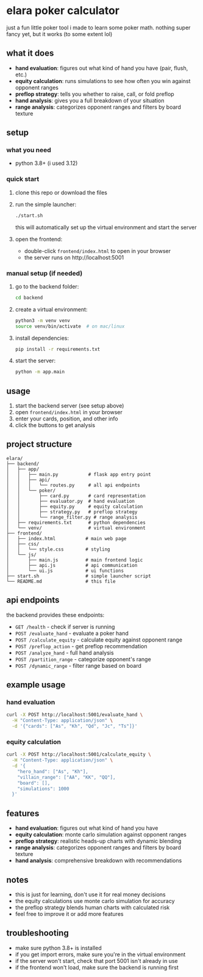 # elara poker calculator

just a fun little poker tool i made to learn some poker math. nothing super fancy yet, but it works (to some extent lol)

## what it does

- **hand evaluation**: figures out what kind of hand you have (pair, flush, etc.)
- **equity calculation**: runs simulations to see how often you win against opponent ranges
- **preflop strategy**: tells you whether to raise, call, or fold preflop
- **hand analysis**: gives you a full breakdown of your situation
- **range analysis**: categorizes opponent ranges and filters by board texture

## setup

### what you need
- python 3.8+ (i used 3.12)

### quick start

1. clone this repo or download the files
2. run the simple launcher:
   ```bash
   ./start.sh
   ```
   this will automatically set up the virtual environment and start the server

3. open the frontend:
   - double-click `frontend/index.html` to open in your browser
   - the server runs on http://localhost:5001

### manual setup (if needed)

1. go to the backend folder:
   ```bash
   cd backend
   ```

2. create a virtual environment:
   ```bash
   python3 -m venv venv
   source venv/bin/activate  # on mac/linux
   ```

3. install dependencies:
   ```bash
   pip install -r requirements.txt
   ```

4. start the server:
   ```bash
   python -m app.main
   ```

## usage

1. start the backend server (see setup above)
2. open `frontend/index.html` in your browser
3. enter your cards, position, and other info
4. click the buttons to get analysis

## project structure

```
elara/
├── backend/
│   ├── app/
│   │   ├── main.py           # flask app entry point
│   │   ├── api/
│   │   │   └── routes.py     # all api endpoints
│   │   └── poker/
│   │       ├── card.py       # card representation
│   │       ├── evaluator.py  # hand evaluation
│   │       ├── equity.py     # equity calculation
│   │       ├── strategy.py   # preflop strategy
│   │       └── range_filter.py # range analysis
│   ├── requirements.txt      # python dependencies
│   └── venv/                 # virtual environment
├── frontend/
│   ├── index.html           # main web page
│   ├── css/
│   │   └── style.css        # styling
│   └── js/
│       ├── main.js          # main frontend logic
│       ├── api.js           # api communication
│       └── ui.js            # ui functions
├── start.sh                 # simple launcher script
└── README.md                # this file
```

## api endpoints

the backend provides these endpoints:

- `GET /health` - check if server is running
- `POST /evaluate_hand` - evaluate a poker hand
- `POST /calculate_equity` - calculate equity against opponent range
- `POST /preflop_action` - get preflop recommendation
- `POST /analyze_hand` - full hand analysis
- `POST /partition_range` - categorize opponent's range
- `POST /dynamic_range` - filter range based on board

## example usage

### hand evaluation
```bash
curl -X POST http://localhost:5001/evaluate_hand \
  -H "Content-Type: application/json" \
  -d '{"cards": ["As", "Kh", "Qd", "Jc", "Ts"]}'
```

### equity calculation
```bash
curl -X POST http://localhost:5001/calculate_equity \
  -H "Content-Type: application/json" \
  -d '{
    "hero_hand": ["As", "Kh"],
    "villain_range": ["AA", "KK", "QQ"],
    "board": [],
    "simulations": 1000
  }'
```

## features

- **hand evaluation**: figures out what kind of hand you have
- **equity calculation**: monte carlo simulation against opponent ranges
- **preflop strategy**: realistic heads-up charts with dynamic blending
- **range analysis**: categorizes opponent ranges and filters by board texture
- **hand analysis**: comprehensive breakdown with recommendations

## notes

- this is just for learning, don't use it for real money decisions
- the equity calculations use monte carlo simulation for accuracy
- the preflop strategy blends human charts with calculated risk
- feel free to improve it or add more features

## troubleshooting

- make sure python 3.8+ is installed
- if you get import errors, make sure you're in the virtual environment
- if the server won't start, check that port 5001 isn't already in use
- if the frontend won't load, make sure the backend is running first